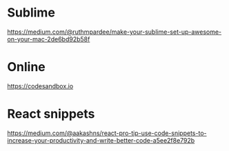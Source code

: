 # Sublime
https://medium.com/@ruthmpardee/make-your-sublime-set-up-awesome-on-your-mac-2de6bd92b58f

# Online
https://codesandbox.io

# React snippets
https://medium.com/@aakashns/react-pro-tip-use-code-snippets-to-increase-your-productivity-and-write-better-code-a5ee2f8e792b
